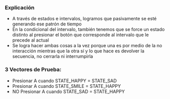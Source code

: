 ### Explicación
- A través de estados e intervalos, logramos que pasivamente se esté generando ese patrón de tiempo
- En la condicional del intervalo, también tenemos que se force un estado distinto al presionar el botón que corresponde al intervalo que le precede al actual
- Se logra hacer ambas cosas a la vez porque una es por medio de la no interacción mientras que la otra sí y lo que hace es devolver la secuencia, no cerrarla ni interrumpirla

### 3 Vectores de Prueba:
- Presionar A cuando STATE_HAPPY = STATE_SAD
- Presionar A cuando STATE_SMILE = STATE_HAPPY
- NO Presionar A cuando STATE_SAD = STATE_HAPPY
